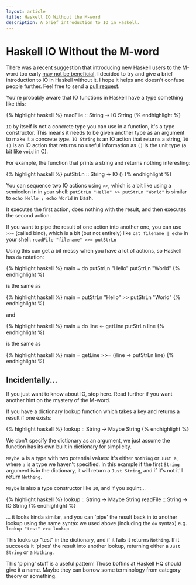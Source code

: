 ```yaml
---
layout: article
title: Haskell IO Without the M-word
description: A brief introduction to IO in Haskell.
---
```


# Haskell IO Without the M-word

There was a recent suggestion that introducing new Haskell users to
the M-word too early
[may not be beneficial](http://blog.jle.im/entry/io-monad-considered-harmful).
I decided to try and give a brief introduction to IO in Haskell
without it. I hope it helps and doesn't confuse people further. Feel
free to send a [pull request](https://github.com/KMahoney/kmahoney.github.io).

You're probably aware that IO functions in Haskell have a type something like this:

{% highlight haskell %}
readFile :: String -> IO String
{% endhighlight %}

`IO` by itself is not a concrete type you can use in a function, it's
a type constructor. This means it needs to be given another type as an
argument to make it a concrete type. `IO String` is an IO action that
returns a string, `IO ()` is an IO action that returns no useful
information as `()` is the unit type (a bit like `void` in C).

For example, the function that prints a string and returns nothing
interesting:

{% highlight haskell %}
putStrLn :: String -> IO ()
{% endhighlight %}

You can sequence two IO actions using `>>`, which is a bit like using
a semicolon in in your shell: `putStrLn "Hello" >> putStrLn "World"`
is similar to `echo Hello ; echo World` in Bash.

It executes the first action, does nothing with the result, and then
executes the second action.

If you want to pipe the result of one action into another one, you can
use `>>=` (called bind), which is a bit (but not entirely) like
`cat filename | echo` in your shell: `readFile "filename" >>= putStrLn`

Using this can get a bit messy when you have a lot of actions, so
Haskell has `do` notation:

{% highlight haskell %}
main = do
  putStrLn "Hello"
  putStrLn "World"
{% endhighlight %}

is the same as

{% highlight haskell %}
main = putStrLn "Hello" >> putStrLn "World"
{% endhighlight %}

and

{% highlight haskell %}
main = do
  line <- getLine
  putStrLn line
{% endhighlight %}

is the same as

{% highlight haskell %}
main = getLine >>= (\line -> putStrLn line)
{% endhighlight %}

## Incidentally...

If you just want to know about IO, stop here. Read further if you want
another hint on the mystery of the M-word.

If you have a dictionary lookup function which takes a key and returns a result if one exists:

{% highlight haskell %}
lookup :: String -> Maybe String
{% endhighlight %}

We don't specify the dictionary as an argument, we just assume
the function has its own built in dictionary for simplicity.

`Maybe a` is a type with two potential values: it's either `Nothing`
or `Just a`, where `a` is a type we haven't specified. In this example
if the first `String` argument is in the dictionary, it will return a
`Just String`, and if it's not it'll return `Nothing`.

`Maybe` is also a type constructor like `IO`, and if you squint...

{% highlight haskell %}
lookup :: String -> Maybe String
readFile :: String -> IO String
{% endhighlight %}

... it looks kinda similar, and you can 'pipe' the result back in to
another lookup using the same syntax we used above (including the `do`
syntax) e.g. `lookup "test" >>= lookup`

This looks up "test" in the dictionary, and if it fails it returns
`Nothing`. If it succeeds it 'pipes' the result into another lookup,
returning either a `Just String` or a `Nothing`.

This 'piping' stuff is a useful pattern! Those boffins at Haskell HQ
should give it a name. Maybe they can borrow some terminology from
category theory or something.
